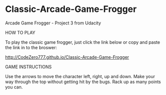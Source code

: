 # Classic-Arcade-Game-Frogger
Arcade Game Frogger - Project 3 from Udacity

HOW TO PLAY

To play the classic game frogger, just click the link below or copy and paste the link in to the broswer:

http://CodeZero777.github.io/Classic-Arcade-Game-Frogger


GAME INSTRUCTIONS

Use the arrows to move the character left, right, up and down. Make your way through the top without getting hit by the bugs. Rack up as many points you can.

